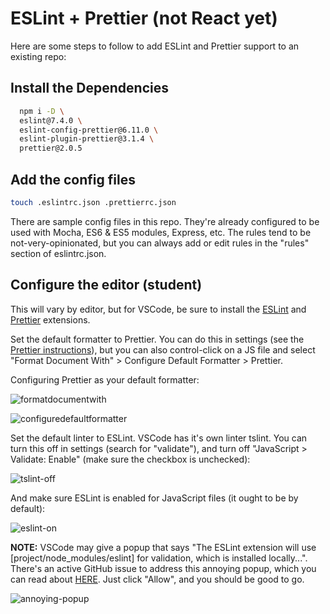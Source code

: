 # ESLint + Prettier (not React yet)

Here are some steps to follow to add ESLint and Prettier support to an existing repo:

## Install the Dependencies

```sh
  npm i -D \
  eslint@7.4.0 \
  eslint-config-prettier@6.11.0 \
  eslint-plugin-prettier@3.1.4 \
  prettier@2.0.5
```

## Add the config files

```sh
touch .eslintrc.json .prettierrc.json
```

There are sample config files in this repo. They're already configured to be used with Mocha, ES6 & ES5 modules, Express, etc. The rules tend to be not-very-opinionated, but you can always add or edit rules in the "rules" section of eslintrc.json.

## Configure the editor (student)

This will vary by editor, but for VSCode, be sure to install the [ESLint](https://github.com/Microsoft/vscode-eslint) and [Prettier](https://github.com/prettier/prettier-vscode) extensions.

Set the default formatter to Prettier. You can do this in settings (see the [Prettier instructions](https://github.com/prettier/prettier-vscode#default-formatter)), but you can also control-click on a JS file and select "Format Document With" > Configure Default Formatter > Prettier.

Configuring Prettier as your default formatter:

![formatdocumentwith](https://user-images.githubusercontent.com/1832043/90063965-b7d81280-dcaf-11ea-97cb-e3681f2c9bc9.png)

![configuredefaultformatter](https://user-images.githubusercontent.com/1832043/90064035-cf170000-dcaf-11ea-886b-2c86ed902604.png)

Set the default linter to ESLint. VSCode has it's own linter tslint. You can turn this off in settings (search for "validate"), and turn off "JavaScript > Validate: Enable" (make sure the checkbox is unchecked):

![tslint-off](https://user-images.githubusercontent.com/1832043/90063661-544de500-dcaf-11ea-80f7-e711b1b42216.png)

And make sure ESLint is enabled for JavaScript files (it ought to be by default):

![eslint-on](https://user-images.githubusercontent.com/1832043/90063893-a0008e80-dcaf-11ea-8e92-4a2f98edcbb4.png)

**NOTE:** VSCode may give a popup that says "The ESLint extension will use [project/node_modules/eslint] for validation, which is installed locally...". There's an active GitHub issue to address this annoying popup, which you can read about [HERE](https://github.com/microsoft/vscode-eslint/issues/1012). Just click "Allow", and you should be good to go.

![annoying-popup](https://user-images.githubusercontent.com/1832043/90062947-274d0280-dcae-11ea-9c98-6a77adb68290.png)

